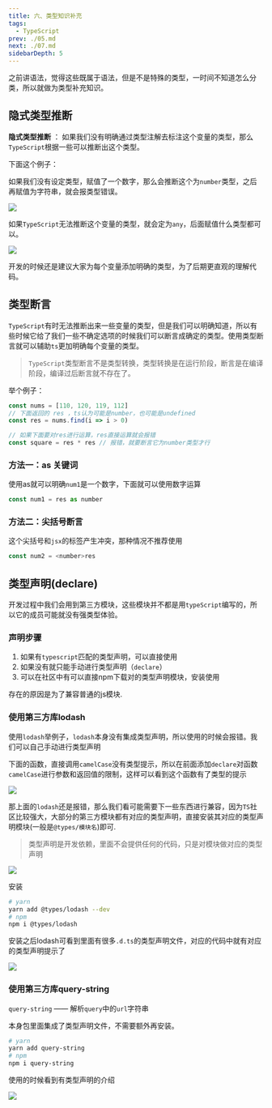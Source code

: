 ```yaml
---
title: 六、类型知识补充
tags: 
  - TypeScript
prev: ./05.md
next: ./07.md
sidebarDepth: 5
---
```

之前讲语法，觉得这些既属于语法，但是不是特殊的类型，一时间不知道怎么分类，所以就做为类型补充知识。

## 隐式类型推断
**隐式类型推断** ： 如果我们没有明确通过类型注解去标注这个变量的类型，那么`TypeScript`根据一些可以推断出这个类型。

下面这个例子：

如果我们没有设定类型，赋值了一个数字，那么会推断这个为`number`类型，之后再赋值为字符串，就会报类型错误。

![](https://p6-juejin.byteimg.com/tos-cn-i-k3u1fbpfcp/fe5c143162de4bfbac36516149d4ae01~tplv-k3u1fbpfcp-watermark.image)

如果`TypeScript`无法推断这个变量的类型，就会定为`any`，后面赋值什么类型都可以。

![](https://p3-juejin.byteimg.com/tos-cn-i-k3u1fbpfcp/960fffe2c7b54fd0877723ecb5805609~tplv-k3u1fbpfcp-watermark.image)

开发的时候还是建议大家为每个变量添加明确的类型，为了后期更直观的理解代码。

## 类型断言
`TypeScript`有时无法推断出来一些变量的类型，但是我们可以明确知道，所以有些时候它给了我们一些不确定选项的时候我们可以断言成确定的类型。使用类型断言就可以辅助`ts`更加明确每个变量的类型。

> `TypeScript`类型断言不是类型转换，类型转换是在运行阶段，断言是在编译阶段，编译过后断言就不存在了。

举个例子：
```js
const nums = [110, 120, 119, 112]
// 下面返回的 res ，ts认为可能是number，也可能是undefined
const res = nums.find(i => i > 0)

// 如果下面要对res进行运算，res直接运算就会报错
const square = res * res // 报错，就要断言它为number类型才行
```
### 方法一：as 关键词
使用as就可以明确`num1`是一个数字，下面就可以使用数字运算

```js
const num1 = res as number
```

### 方法二：尖括号断言
这个尖括号和`jsx`的标签产生冲突，那种情况不推荐使用
```js
const num2 = <number>res
```

## 类型声明(declare)
开发过程中我们会用到第三方模块，这些模块并不都是用`typeScript`编写的，所以它的成员可能就没有强类型体验。

### 声明步骤
1. 如果有`typescript`匹配的类型声明，可以直接使用
2. 如果没有就只能手动进行类型声明（`declare`）
3. 可以在社区中有可以直接npm下载对的类型声明模块，安装使用

存在的原因是为了兼容普通的js模块.
### 使用第三方库lodash
使用`lodash`举例子，`lodash`本身没有集成类型声明，所以使用的时候会报错。我们可以自己手动进行类型声明

下面的函数，直接调用`camelCase`没有类型提示，所以在前面添加`declare`对函数`camelCase`进行参数和返回值的限制，这样可以看到这个函数有了类型的提示

![](https://p3-juejin.byteimg.com/tos-cn-i-k3u1fbpfcp/465b74dabdf54defa1291b1f3ceff12b~tplv-k3u1fbpfcp-watermark.image)

那上面的`lodash`还是报错，那么我们看可能需要下一些东西进行兼容，因为`TS`社区比较强大，大部分的第三方模块都有对应的类型声明，直接安装其对应的类型声明模块(一般是`@types/模块名`)即可.

> 类型声明是开发依赖，里面不会提供任何的代码，只是对模块做对应的类型声明

![](https://p6-juejin.byteimg.com/tos-cn-i-k3u1fbpfcp/1216cb06c77b4ad2acb889e978afdff7~tplv-k3u1fbpfcp-watermark.image)

安装
```bash
# yarn
yarn add @types/lodash --dev
# npm
npm i @types/lodash 
```
安装之后lodash可看到里面有很多`.d.ts`的类型声明文件，对应的代码中就有对应的类型声明提示了

![](https://p6-juejin.byteimg.com/tos-cn-i-k3u1fbpfcp/b3d27720d6ee45368b3089f9c5fafc5e~tplv-k3u1fbpfcp-watermark.image)

### 使用第三方库query-string
`query-string` —— 解析`query`中的`url`字符串

本身包里面集成了类型声明文件，不需要额外再安装。

```bash
# yarn
yarn add query-string
# npm
npm i query-string
```


使用的时候看到有类型声明的介绍

![](https://p1-juejin.byteimg.com/tos-cn-i-k3u1fbpfcp/98009403efa14d79850b5d5fc9a3174e~tplv-k3u1fbpfcp-watermark.image)

